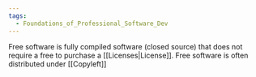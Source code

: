 ```yaml
---
tags:
  - Foundations_of_Professional_Software_Dev
---
```

Free software is fully compiled software (closed source) that does not require a free to purchase a [[Licenses|License]]. Free software is often distributed under [[Copyleft]]
